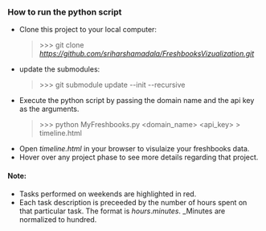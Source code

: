 ### How to run the python script
* Clone this project to your local computer:
	> \>>> git clone _https://github.com/sriharshamadala/FreshbooksVizualization.git_
* update the submodules:
    > \>>> git submodule update --init --recursive
* Execute the python script by passing the domain name and the api key as the arguments.
    > \>>> python MyFreshbooks.py \<domain_name\> \<api_key\> > timeline.html
* Open _timeline.html_ in your browser to visulaize your freshbooks data.
* Hover over any project phase to see more details regarding that project.

#### Note:
* Tasks performed on weekends are highlighted in red.
* Each task description is preceeded by the number of hours spent on that particular task. The format is _hours_._minutes_. _Minutes are normalized to hundred.

